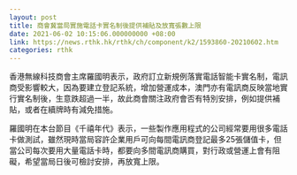 ```yaml
---
layout: post
title: 商會冀當局實施電話卡實名制後提供補貼及放寬張數上限
date: 2021-06-02 10:15:06.000000000 +08:00
link: https://news.rthk.hk/rthk/ch/component/k2/1593860-20210602.htm
categories: rthk
---
```


香港無線科技商會主席羅國明表示，政府訂立新規例落實電話智能卡實名制，電訊商受影響較大，因為要建立登記系統，增加營運成本，澳門亦有電訊商反映當地實行實名制後，生意跌超過一半，故此商會關注政府會否有特別安排，例如提供補貼，或者在續牌時有減免措施。

羅國明在本台節目《千禧年代》表示，一些製作應用程式的公司經常要用很多電話卡做測試，雖然現時當局容許企業用戶可向每間電訊商登記最多25張儲值卡，但當公司每次要用大量電話卡時，都要向多間電訊商購買，對行政或營運上會有阻礙，希望當局日後可檢討安排，再放寬上限。
